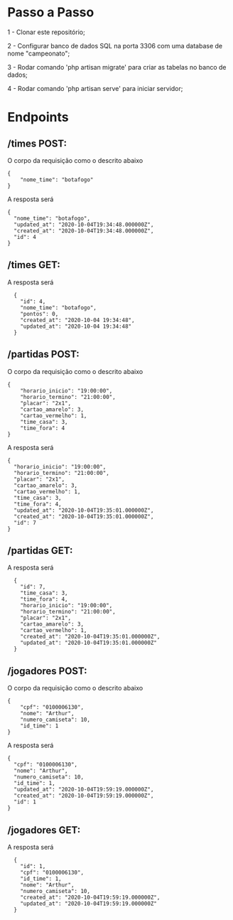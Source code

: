 # Passo a Passo

1 - Clonar este repositório;

2 - Configurar banco de dados SQL na porta 3306 com uma database de nome "campeonato";

3 - Rodar comando 'php artisan migrate' para criar as tabelas no banco de dados;

4 - Rodar comando 'php artisan serve' para iniciar servidor;

# Endpoints

## /times POST:
O corpo da requisição como o descrito abaixo
```
{
	"nome_time": "botafogo"
}
```
A resposta será
```
{
  "nome_time": "botafogo",
  "updated_at": "2020-10-04T19:34:48.000000Z",
  "created_at": "2020-10-04T19:34:48.000000Z",
  "id": 4
}
```
## /times GET:
A resposta será
```
  {
    "id": 4,
    "nome_time": "botafogo",
    "pontos": 0,
    "created_at": "2020-10-04 19:34:48",
    "updated_at": "2020-10-04 19:34:48"
  }
```
## /partidas POST:
O corpo da requisição como o descrito abaixo
```
{
	"horario_inicio": "19:00:00",
	"horario_termino": "21:00:00",
	"placar": "2x1",
	"cartao_amarelo": 3,
	"cartao_vermelho": 1,
	"time_casa": 3,
	"time_fora": 4
}
```
A resposta será
```
{
  "horario_inicio": "19:00:00",
  "horario_termino": "21:00:00",
  "placar": "2x1",
  "cartao_amarelo": 3,
  "cartao_vermelho": 1,
  "time_casa": 3,
  "time_fora": 4,
  "updated_at": "2020-10-04T19:35:01.000000Z",
  "created_at": "2020-10-04T19:35:01.000000Z",
  "id": 7
}
```
## /partidas GET:
A resposta será
```
  {
    "id": 7,
    "time_casa": 3,
    "time_fora": 4,
    "horario_inicio": "19:00:00",
    "horario_termino": "21:00:00",
    "placar": "2x1",
    "cartao_amarelo": 3,
    "cartao_vermelho": 1,
    "created_at": "2020-10-04T19:35:01.000000Z",
    "updated_at": "2020-10-04T19:35:01.000000Z"
  }
```
## /jogadores POST:
O corpo da requisição como o descrito abaixo
```
{
	"cpf": "0100006130",
	"nome": "Arthur",
	"numero_camiseta": 10,
	"id_time": 1
}
```
A resposta será
```
{
  "cpf": "0100006130",
  "nome": "Arthur",
  "numero_camiseta": 10,
  "id_time": 1,
  "updated_at": "2020-10-04T19:59:19.000000Z",
  "created_at": "2020-10-04T19:59:19.000000Z",
  "id": 1
}
```
## /jogadores GET:
A resposta será
```
  {
    "id": 1,
    "cpf": "0100006130",
    "id_time": 1,
    "nome": "Arthur",
    "numero_camiseta": 10,
    "created_at": "2020-10-04T19:59:19.000000Z",
    "updated_at": "2020-10-04T19:59:19.000000Z"
  }
```